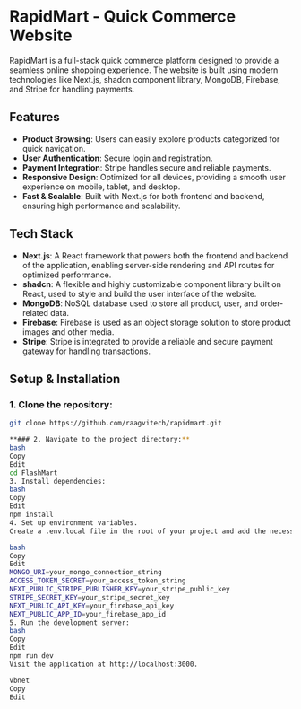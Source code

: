 # RapidMart - Quick Commerce Website

RapidMart is a full-stack quick commerce platform designed to provide a seamless online shopping experience. The website is built using modern technologies like Next.js, shadcn component library, MongoDB, Firebase, and Stripe for handling payments.

## Features
- **Product Browsing**: Users can easily explore products categorized for quick navigation.
- **User Authentication**: Secure login and registration.
- **Payment Integration**: Stripe handles secure and reliable payments.
- **Responsive Design**: Optimized for all devices, providing a smooth user experience on mobile, tablet, and desktop.
- **Fast & Scalable**: Built with Next.js for both frontend and backend, ensuring high performance and scalability.

## Tech Stack
- **Next.js**: A React framework that powers both the frontend and backend of the application, enabling server-side rendering and API routes for optimized performance.
- **shadcn**: A flexible and highly customizable component library built on React, used to style and build the user interface of the website.
- **MongoDB**: NoSQL database used to store all product, user, and order-related data.
- **Firebase**: Firebase is used as an object storage solution to store product images and other media.
- **Stripe**: Stripe is integrated to provide a reliable and secure payment gateway for handling transactions.

## Setup & Installation

### 1. Clone the repository:

```bash
git clone https://github.com/raagvitech/rapidmart.git

**### 2. Navigate to the project directory:**
bash
Copy
Edit
cd FlashMart
3. Install dependencies:
bash
Copy
Edit
npm install
4. Set up environment variables.
Create a .env.local file in the root of your project and add the necessary configurations:

bash
Copy
Edit
MONGO_URI=your_mongo_connection_string
ACCESS_TOKEN_SECRET=your_access_token_string
NEXT_PUBLIC_STRIPE_PUBLISHER_KEY=your_stripe_public_key
STRIPE_SECRET_KEY=your_stripe_secret_key
NEXT_PUBLIC_API_KEY=your_firebase_api_key
NEXT_PUBLIC_APP_ID=your_firebase_app_id
5. Run the development server:
bash
Copy
Edit
npm run dev
Visit the application at http://localhost:3000.

vbnet
Copy
Edit

